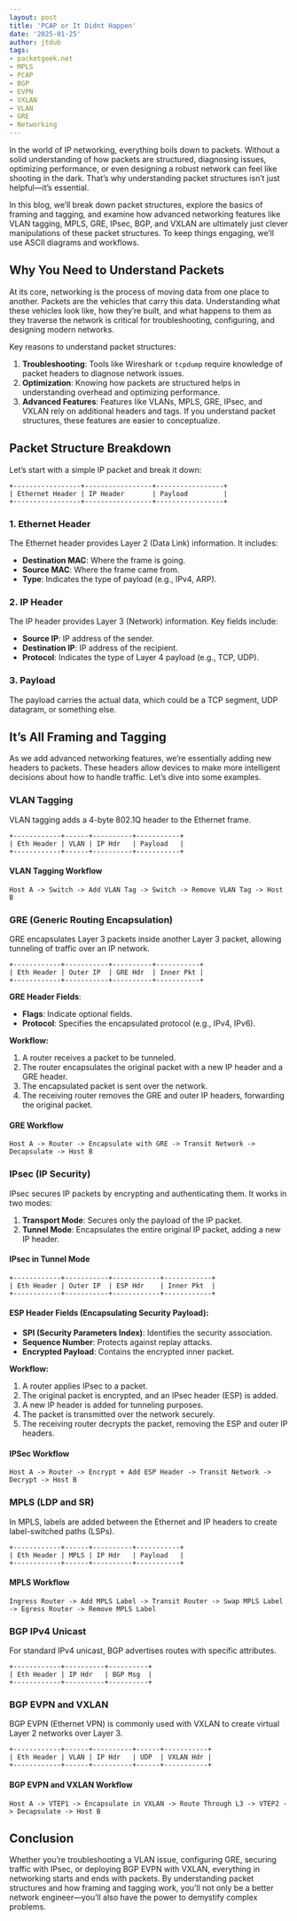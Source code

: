 ```yaml
---
layout: post
title: 'PCAP or It Didnt Happen'
date: '2025-01-25'
author: jtdub
tags:
- packetgeek.net
- MPLS
- PCAP
- BGP
- EVPN
- VXLAN
- VLAN
- GRE
- Networking
---
```

In the world of IP networking, everything boils down to packets. Without a solid understanding of how packets are structured, diagnosing issues, optimizing performance, or even designing a robust network can feel like shooting in the dark. That’s why understanding packet structures isn’t just helpful—it’s essential.

In this blog, we’ll break down packet structures, explore the basics of framing and tagging, and examine how advanced networking features like VLAN tagging, MPLS, GRE, IPsec, BGP, and VXLAN are ultimately just clever manipulations of these packet structures. To keep things engaging, we’ll use ASCII diagrams and workflows.

## **Why You Need to Understand Packets**

At its core, networking is the process of moving data from one place to another. Packets are the vehicles that carry this data. Understanding what these vehicles look like, how they’re built, and what happens to them as they traverse the network is critical for troubleshooting, configuring, and designing modern networks.

Key reasons to understand packet structures:
1. **Troubleshooting**: Tools like Wireshark or `tcpdump` require knowledge of packet headers to diagnose network issues.
2. **Optimization**: Knowing how packets are structured helps in understanding overhead and optimizing performance.
3. **Advanced Features**: Features like VLANs, MPLS, GRE, IPsec, and VXLAN rely on additional headers and tags. If you understand packet structures, these features are easier to conceptualize.

## **Packet Structure Breakdown**

Let’s start with a simple IP packet and break it down:

```
+-----------------+-----------------+-----------------+ 
| Ethernet Header | IP Header       | Payload         | 
+-----------------+-----------------+-----------------+
```

### 1. **Ethernet Header**
The Ethernet header provides Layer 2 (Data Link) information. It includes:
- **Destination MAC**: Where the frame is going.
- **Source MAC**: Where the frame came from.
- **Type**: Indicates the type of payload (e.g., IPv4, ARP).

### 2. **IP Header**
The IP header provides Layer 3 (Network) information. Key fields include:
- **Source IP**: IP address of the sender.
- **Destination IP**: IP address of the recipient.
- **Protocol**: Indicates the type of Layer 4 payload (e.g., TCP, UDP).

### 3. **Payload**
The payload carries the actual data, which could be a TCP segment, UDP datagram, or something else.

## **It’s All Framing and Tagging**

As we add advanced networking features, we’re essentially adding new headers to packets. These headers allow devices to make more intelligent decisions about how to handle traffic. Let’s dive into some examples.

### **VLAN Tagging**

VLAN tagging adds a 4-byte 802.1Q header to the Ethernet frame.

```
+------------+------+----------+-----------+ 
| Eth Header | VLAN | IP Hdr   | Payload   |
+------------+------+----------+-----------+
```

#### **VLAN Tagging Workflow**

```
Host A -> Switch -> Add VLAN Tag -> Switch -> Remove VLAN Tag -> Host B
```

### **GRE (Generic Routing Encapsulation)**

GRE encapsulates Layer 3 packets inside another Layer 3 packet, allowing tunneling of traffic over an IP network.

```
+------------+-----------+----------+-----------+ 
| Eth Header | Outer IP  | GRE Hdr  | Inner Pkt | 
+------------+-----------+----------+-----------+
```

**GRE Header Fields**:
- **Flags**: Indicate optional fields.
- **Protocol**: Specifies the encapsulated protocol (e.g., IPv4, IPv6).

**Workflow:**
1. A router receives a packet to be tunneled.
2. The router encapsulates the original packet with a new IP header and a GRE header.
3. The encapsulated packet is sent over the network.
4. The receiving router removes the GRE and outer IP headers, forwarding the original packet.

#### GRE Workflow

```
Host A -> Router -> Encapsulate with GRE -> Transit Network -> Decapsulate -> Host B
```

### **IPsec (IP Security)**

IPsec secures IP packets by encrypting and authenticating them. It works in two modes:
1. **Transport Mode**: Secures only the payload of the IP packet.
2. **Tunnel Mode**: Encapsulates the entire original IP packet, adding a new IP header.

#### **IPsec in Tunnel Mode**

```
+------------+-----------+------------+------------+
| Eth Header | Outer IP  | ESP Hdr    | Inner Pkt  | 
+------------+-----------+------------+------------+
```

#### **ESP Header Fields (Encapsulating Security Payload)**:
- **SPI (Security Parameters Index)**: Identifies the security association.
- **Sequence Number**: Protects against replay attacks.
- **Encrypted Payload**: Contains the encrypted inner packet.

**Workflow:**
1. A router applies IPsec to a packet.
2. The original packet is encrypted, and an IPsec header (ESP) is added.
3. A new IP header is added for tunneling purposes.
4. The packet is transmitted over the network securely.
5. The receiving router decrypts the packet, removing the ESP and outer IP headers.

#### IPSec Workflow

```
Host A -> Router -> Encrypt + Add ESP Header -> Transit Network -> Decrypt -> Host B
```

### **MPLS (LDP and SR)**

In MPLS, labels are added between the Ethernet and IP headers to create label-switched paths (LSPs).

```
+------------+------+----------+-----------+
| Eth Header | MPLS | IP Hdr   | Payload   | 
+------------+------+----------+-----------+
```

#### MPLS Workflow

```
Ingress Router -> Add MPLS Label -> Transit Router -> Swap MPLS Label -> Egress Router -> Remove MPLS Label
```

### **BGP IPv4 Unicast**

For standard IPv4 unicast, BGP advertises routes with specific attributes.

```
+------------+----------+----------+
| Eth Header | IP Hdr   | BGP Msg  |
+------------+----------+----------+
```

### **BGP EVPN and VXLAN**

BGP EVPN (Ethernet VPN) is commonly used with VXLAN to create virtual Layer 2 networks over Layer 3.

```
+------------+------+----------+------+-----------+
| Eth Header | VLAN | IP Hdr   | UDP  | VXLAN Hdr | 
+------------+------+----------+------+-----------+
```

#### BGP EVPN and VXLAN Workflow

```
Host A -> VTEP1 -> Encapsulate in VXLAN -> Route Through L3 -> VTEP2 -> Decapsulate -> Host B
```

## **Conclusion**

Whether you’re troubleshooting a VLAN issue, configuring GRE, securing traffic with IPsec, or deploying BGP EVPN with VXLAN, everything in networking starts and ends with packets. By understanding packet structures and how framing and tagging work, you’ll not only be a better network engineer—you’ll also have the power to demystify complex problems.
